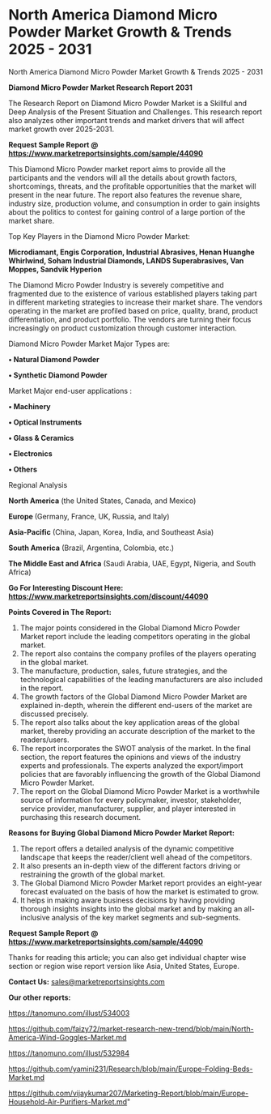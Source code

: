 # North America Diamond Micro Powder Market Growth & Trends 2025 - 2031
 North America Diamond Micro Powder Market Growth & Trends 2025 - 2031

<strong>Diamond Micro Powder Market Research Report 2031</strong>

The Research Report on Diamond Micro Powder Market is a Skillful and Deep Analysis of the Present Situation and Challenges. This research report also analyzes other important trends and market drivers that will affect market growth over 2025-2031.

<strong>Request Sample Report @ <a href=https://www.marketreportsinsights.com/sample/44090>https://www.marketreportsinsights.com/sample/44090</a></strong>

This Diamond Micro Powder market report aims to provide all the participants and the vendors will all the details about growth factors, shortcomings, threats, and the profitable opportunities that the market will present in the near future. The report also features the revenue share, industry size, production volume, and consumption in order to gain insights about the politics to contest for gaining control of a large portion of the market share.

Top Key Players in the Diamond Micro Powder Market:

<strong>Microdiamant, Engis Corporation, Industrial Abrasives, Henan Huanghe Whirlwind, Soham Industrial Diamonds, LANDS Superabrasives, Van Moppes, Sandvik Hyperion</strong>

The Diamond Micro Powder Industry is severely competitive and fragmented due to the existence of various established players taking part in different marketing strategies to increase their market share. The vendors operating in the market are profiled based on price, quality, brand, product differentiation, and product portfolio. The vendors are turning their focus increasingly on product customization through customer interaction.

Diamond Micro Powder Market Major Types are:

<strong>•  Natural Diamond Powder

•  Synthetic Diamond Powder</strong>

Market Major end-user applications :

<strong>•  Machinery

•  Optical Instruments

•  Glass & Ceramics

•  Electronics

•  Others</strong>

Regional Analysis

</u><strong><b>North America</b></strong> (the United States, Canada, and Mexico)

<strong><b>Europe </b></strong>(Germany, France, UK, Russia, and Italy)

<strong><b>Asia-Pacific</b></strong> (China, Japan, Korea, India, and Southeast Asia)

<strong><b>South America</b></strong> (Brazil, Argentina, Colombia, etc.)

<strong><b>The Middle East and Africa</b></strong> (Saudi Arabia, UAE, Egypt, Nigeria, and South Africa)

<strong>Go For Interesting Discount Here: <a href=https://www.marketreportsinsights.com/discount/44090>https://www.marketreportsinsights.com/discount/44090</a></strong>

<strong>Points Covered in The Report:</strong>
<ol>
  <li>The major points considered in the Global Diamond Micro Powder Market report include the leading competitors operating in the global market.</li>
  <li>The report also contains the company profiles of the players operating in the global market.</li>
  <li>The manufacture, production, sales, future strategies, and the technological capabilities of the leading manufacturers are also included in the report.</li>
  <li>The growth factors of the Global Diamond Micro Powder Market are explained in-depth, wherein the different end-users of the market are discussed precisely.</li>
  <li>The report also talks about the key application areas of the global market, thereby providing an accurate description of the market to the readers/users.</li>
  <li>The report incorporates the SWOT analysis of the market. In the final section, the report features the opinions and views of the industry experts and professionals. The experts analyzed the export/import policies that are favorably influencing the growth of the Global Diamond Micro Powder Market.</li>
  <li>The report on the Global Diamond Micro Powder Market is a worthwhile source of information for every policymaker, investor, stakeholder, service provider, manufacturer, supplier, and player interested in purchasing this research document.</li>
</ol>
<strong>Reasons for Buying Global Diamond Micro Powder Market Report:</strong>

<ol>
  <li>The report offers a detailed analysis of the dynamic competitive landscape that keeps the reader/client well ahead of the competitors.</li>
  <li>It also presents an in-depth view of the different factors driving or restraining the growth of the global market.</li>
  <li>The Global Diamond Micro Powder Market report provides an eight-year forecast evaluated on the basis of how the market is estimated to grow.</li>
  <li>It helps in making aware business decisions by having providing thorough insights insights into the global market and by making an all-inclusive analysis of the key market segments and sub-segments.</li>
</ol>
<strong>Request Sample Report @ <a href=https://www.marketreportsinsights.com/sample/44090>https://www.marketreportsinsights.com/sample/44090</a></strong>


Thanks for reading this article; you can also get individual chapter wise section or region wise report version like Asia, United States, Europe.

<strong>Contact Us:</strong>
sales@marketreportsinsights.com

<strong>Our other reports:</strong>

<a href=https://tanomuno.com/illust/534003>https://tanomuno.com/illust/534003</a>

<a href=https://github.com/faizy72/market-research-new-trend/blob/main/North-America-Wind-Goggles-Market.md>https://github.com/faizy72/market-research-new-trend/blob/main/North-America-Wind-Goggles-Market.md</a>

<a href=https://tanomuno.com/illust/532984>https://tanomuno.com/illust/532984</a>

<a href=https://github.com/yamini231/Research/blob/main/Europe-Folding-Beds-Market.md>https://github.com/yamini231/Research/blob/main/Europe-Folding-Beds-Market.md</a>

<a href=https://github.com/vijaykumar207/Marketing-Report/blob/main/Europe-Household-Air-Purifiers-Market.md>https://github.com/vijaykumar207/Marketing-Report/blob/main/Europe-Household-Air-Purifiers-Market.md</a>"
